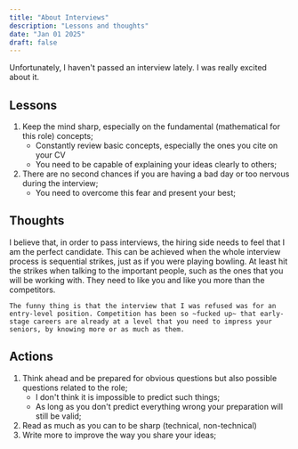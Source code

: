 ```yaml
---
title: "About Interviews"
description: "Lessons and thoughts"
date: "Jan 01 2025"
draft: false
---
```



Unfortunately, I haven't passed an interview lately. I was really excited about it. 

## Lessons

1. Keep the mind sharp, especially on the fundamental (mathematical for this role) concepts;
    - Constantly review basic concepts, especially the ones you cite on your CV
    - You need to be capable of explaining your ideas clearly to others;
2. There are no second chances if you are having a bad day or too nervous during the interview;
    - You need to overcome this fear and present your best;

## Thoughts

I believe that, in order to pass interviews, the hiring side needs to feel that I am the perfect candidate. This can be achieved when the whole interview process is sequential strikes, just as if you were playing bowling. At least hit the strikes when talking to the important people, such as the ones that you will be working with. They need to like you and like you more than the competitors.

```The funny thing is that the interview that I was refused was for an entry-level position. Competition has been so ~fucked up~ that early-stage careers are already at a level that you need to impress your seniors, by knowing more or as much as them.```

## Actions

1. Think ahead and be prepared for obvious questions but also possible questions related to the role;
    - I don't think it is impossible to predict such things;
    - As long as you don't predict everything wrong your preparation will still be valid;
2. Read as much as you can to be sharp (technical, non-technical)
3. Write more to improve the way you share your ideas;
